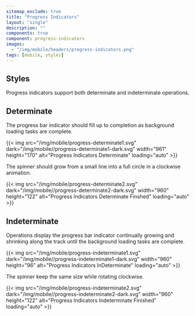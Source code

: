 ```yaml
---
sitemap_exclude: true
title: "Progress Indicators"
layout: "single"
description: ""
components: true
component: progress-indicators
images:
  - "/img/mobile/headers/progress-indicators.png"
tags: [mobile, styles]
---
```


## Styles

Progress indicators support both determinate and indeterminate operations.

## Determinate

The progress bar indicator should fill up to completion as background loading tasks are complete.

{{< img src="/img/mobile/progress-determinate1.svg" dark="/img/mobile//progress-determinate1-dark.svg" width="961" height="170" alt="Progress Indicators Determinate" loading="auto" >}}

The spinner should grow from a small line into a full circle in a clockwise animation.

{{< img src="/img/mobile/progress-determinate2.svg" dark="/img/mobile//progress-determinate2-dark.svg" width="960" height="122" alt="Progress Indicators Determinate Finshed" loading="auto" >}}

## Indeterminate

Operations display the progress bar indicator continually growing and shrinking along the track until the background loading tasks are complete.

{{< img src="/img/mobile/progress-indeterminate1.svg" dark="/img/mobile//progress-indeterminate1-dark.svg" width="960" height="96" alt="Progress Indicators InDeterminate" loading="auto" >}}

The spinner keep the same size while rotating clockwise.

{{< img src="/img/mobile/progress-indeterminate2.svg" dark="/img/mobile//progress-indeterminate2-dark.svg" width="960" height="122" alt="Progress Indicators Indeterminate Finished" loading="auto" >}}
